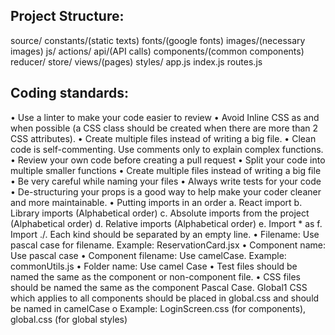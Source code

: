 ## Project Structure:
source/
	constants/(static texts)
	fonts/(google fonts)
	images/(necessary images)
	js/
		actions/
		api/(API calls)
		components/(common components)
		reducer/
		store/
 		views/(pages)
		styles/
		app.js
		index.js
		routes.js	



## Coding standards:
•	Use a linter to make your code easier to review
•	Avoid Inline CSS as and when possible (a CSS class should be created when there are more than 2 CSS attributes).
•	Create multiple files instead of writing a big file.
•	Clean code is self-commenting. Use comments only to explain complex functions.
•	Review your own code before creating a pull request
•	Split your code into multiple smaller functions
•	Create multiple files instead of writing a big file
•	Be very careful while naming your files
•	Always write tests for your code
•	De-structuring your props is a good way to help make your coder cleaner and more maintainable.
•	Putting imports in an order
a. React import
b. Library imports (Alphabetical order)
c. Absolute imports from the project (Alphabetical order)
d. Relative imports (Alphabetical order)
e. Import * as
f. Import ./<some file>.<some extension>
Each kind should be separated by an empty line.
•	Filename: Use pascal case for filename. Example: ReservationCard.jsx
•	Component name: Use pascal case
•	Component filename: Use camelCase. Example: commonUtils.js
•	Folder name: Use camel Case 
•	Test files should be named the same as the component or non-component file.
•	CSS files should be named the same as the component Pascal Case. Global1 CSS which applies to all components should be placed in global.css and should be named in camelCase
o	Example: LoginScreen.css (for components), global.css (for global styles)
